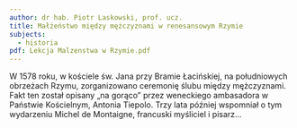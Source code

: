 ```yaml
---
author: dr hab. Piotr Laskowski, prof. ucz.
title: Małżeństwo między mężczyznami w renesansowym Rzymie
subjects:
  - historia
pdf: Lekcja Malzenstwa w Rzymie.pdf
---
```

W 1578 roku, w kościele św. Jana przy Bramie Łacińskiej, na południowych obrzeżach Rzymu, zorganizowano ceremonię ślubu między mężczyznami. Fakt ten został opisany „na gorąco” przez weneckiego ambasadora w Państwie Kościelnym, Antonia Tiepolo. Trzy lata później wspomniał o tym wydarzeniu Michel de Montaigne, francuski myśliciel i pisarz...